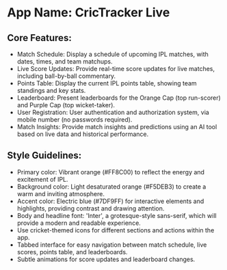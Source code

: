 # **App Name**: CricTracker Live

## Core Features:

- Match Schedule: Display a schedule of upcoming IPL matches, with dates, times, and team matchups.
- Live Score Updates: Provide real-time score updates for live matches, including ball-by-ball commentary.
- Points Table: Display the current IPL points table, showing team standings and key stats.
- Leaderboard: Present leaderboards for the Orange Cap (top run-scorer) and Purple Cap (top wicket-taker).
- User Registration: User authentication and authorization system, via mobile number (no passwords required).
- Match Insights: Provide match insights and predictions using an AI tool based on live data and historical performance.

## Style Guidelines:

- Primary color: Vibrant orange (#FF8C00) to reflect the energy and excitement of IPL.
- Background color: Light desaturated orange (#F5DEB3) to create a warm and inviting atmosphere.
- Accent color: Electric blue (#7DF9FF) for interactive elements and highlights, providing contrast and drawing attention.
- Body and headline font: 'Inter', a grotesque-style sans-serif, which will provide a modern and readable experience.
- Use cricket-themed icons for different sections and actions within the app.
- Tabbed interface for easy navigation between match schedule, live scores, points table, and leaderboards.
- Subtle animations for score updates and leaderboard changes.